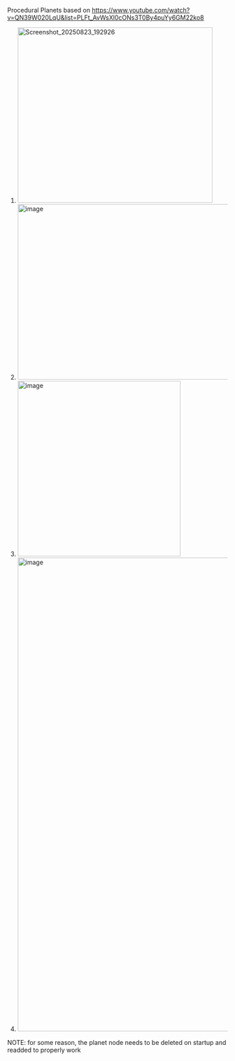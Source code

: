 Procedural Planets based on https://www.youtube.com/watch?v=QN39W020LqU&list=PLFt_AvWsXl0cONs3T0By4puYy6GM22ko8

1. <img width="445" height="400" alt="Screenshot_20250823_192926" src="https://github.com/user-attachments/assets/09f42804-7c21-45d8-a332-7ad123b1e231" />


2. <img width="556" height="400" alt="image" src="https://github.com/user-attachments/assets/fdd570bd-14a0-42b8-9fdd-582ccfaa10c0" />


3. <img width="372" height="400" alt="image" src="https://github.com/user-attachments/assets/aedec315-9376-4bea-9fc7-d0666f13ac5c" />


4. <img width="1920" height="1080" alt="image" src="https://github.com/user-attachments/assets/aee32907-dca8-4042-8068-9389e2064d77" />

NOTE: for some reason, the planet node needs to be deleted on startup and readded to properly work
